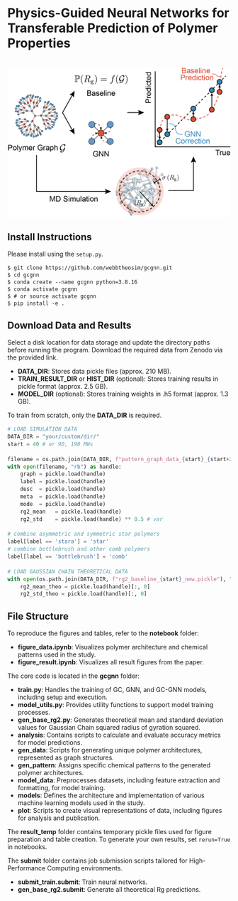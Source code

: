# Physics-Guided Neural Networks for Transferable Prediction of Polymer Properties

<br />
<img src="./website/model.png" />
<br />

## Install Instructions

Please install using the `setup.py`.

```console
$ git clone https://github.com/webbtheosim/gcgnn.git
$ cd gcgnn
$ conda create --name gcgnn python=3.8.16
$ conda activate gcgnn
$ # or source activate gcgnn
$ pip install -e .
```

## Download Data and Results
Select a disk location for data storage and update the directory paths before running the program. Download the required data from Zenodo via the provided link.

- **DATA_DIR**: Stores data pickle files (approx. 210 MB).
- **TRAIN_RESULT_DIR** or **HIST_DIR** (optional): Stores training results in pickle format (approx. 2.5 GB).
- **MODEL_DIR** (optional): Stores training weights in .h5 format (approx. 1.3 GB).

To train from scratch, only the **DATA_DIR** is required.
```python
# LOAD SIMULATION DATA
DATA_DIR = "your/custom/dir/"
start = 40 # or 90, 190 MWs

filename = os.path.join(DATA_DIR, f"pattern_graph_data_{start}_{start+20}_rg_new.pickle")
with open(filename, "rb") as handle:
    graph = pickle.load(handle)
    label = pickle.load(handle)
    desc  = pickle.load(handle)
    meta  = pickle.load(handle)
    mode  = pickle.load(handle)
    rg2_mean   = pickle.load(handle)
    rg2_std    = pickle.load(handle) ** 0.5 # var

# combine asymmetric and symmetric star polymers
label[label == 'stara'] = 'star'
# combine bottlebrush and other comb polymers
label[label == 'bottlebrush'] = 'comb' 

# LOAD GAUSSIAN CHAIN THEORETICAL DATA
with open(os.path.join(DATA_DIR, f"rg2_baseline_{start}_new.pickle"), "rb") as handle:
    rg2_mean_theo = pickle.load(handle)[:, 0]
    rg2_std_theo = pickle.load(handle)[:, 0]
```

## File Structure

To reproduce the figures and tables, refer to the **notebook** folder:
- **figure_data.ipynb**: Visualizes polymer architecture and chemical patterns used in the study.
- **figure_result.ipynb**: Visualizes all result figures from the paper.

The core code is located in the **gcgnn** folder:

- **train.py**: Handles the training of GC, GNN, and GC-GNN models, including setup and execution.
- **model_utils.py**: Provides utility functions to support model training processes.
- **gen_base_rg2.py**: Generates theoretical mean and standard deviation values for Gaussian Chain squared radius of gyration squared.
- **analysis**: Contains scripts to calculate and evaluate accuracy metrics for model predictions.
- **gen_data**: Scripts for generating unique polymer architectures, represented as graph structures.
- **gen_pattern**: Assigns specific chemical patterns to the generated polymer architectures.
- **model_data**: Preprocesses datasets, including feature extraction and formatting, for model training.
- **models**: Defines the architecture and implementation of various machine learning models used in the study.
- **plot**: Scripts to create visual representations of data, including figures for analysis and publication.

The **result_temp** folder contains temporary pickle files used for figure preparation and table creation. To generate your own results, set `rerun=True` in notebooks.

The **submit** folder contains job submission scripts tailored for High-Performance Computing environments.
- **submit_train.submit**: Train neural networks.
- **gen_base_rg2.submit**: Generate all theoretical Rg predictions.
